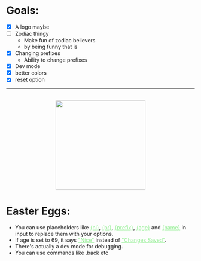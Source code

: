 <head>
<style>
g{
color: lightgreen;
text-decoration: underline;
}
g:hover{
text-decoration: none;
}
.center{
align-items: center;
align-self: center;
align-content: center;
text-align: center;
margin: auto;
display: block;
}
ms{
font-family: Helvetica;
font-weight: 700;
}
small{
opacity: 0.6;
font-size: 10px
}
</style>
</head>

# Goals:
- [x] A logo maybe
- [ ] Zodiac thingy
  - Make fun of zodiac believers
  - by being funny that is
- [x] Changing prefixes
  - Ability to change prefixes
- [x] Dev mode
- [x] better colors
- [x] reset option

---

<br/>

<img class="center" src="logo.png" width="240"/>


# Easter Eggs:
- You can use placeholders like <g title="Info: To make a line separator.">{nl}</g>, <g title="Info: To start a new line.">{br}</g>, <g title="Info: Return your prefix.">{prefix}</g>, <g title="Info: Return your age.">{age}</g> and <g title="Info: Return your name.">{name}</g> in input to replace them with your options. 
- If age is set to 69, it says <g>"Nice"</g> instead of <g>"Changes Saved"</g>.
- There's actually a dev mode for debugging.
- You can use commands like .back etc
